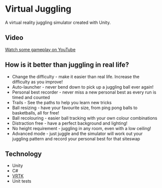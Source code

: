 # Virtual Juggling

A virtual reality juggling simulator created with Unity.

## Video
[Watch some gameplay on YouTube](https://youtu.be/CUaX-AX26x8)

## How is it better than juggling in real life?
* Change the difficulty - make it easier than real life. Increase the difficulty as you improve!
* Auto-launcher - never bend down to pick up a juggling ball ever again!
* Personal best recorder - never miss a new personal best as every run is timed and counted
* Trails - See the paths to help you learn new tricks
* Ball resizing - have your favourite size, from ping pong balls to basketballs, all for free!
* Ball recolouring - easier ball tracking with your own colour combinations
* Distraction free - have a perfect background and lighting!
* No height requirement - juggling in any room, even with a low ceiling!
* Advanced mode - just juggle and the simulator will work out your juggling pattern and record your personal best for that siteswap

## Technology
* Unity
* C#
* [VRTK](https://vrtoolkit.readme.io/)
* Unit tests
